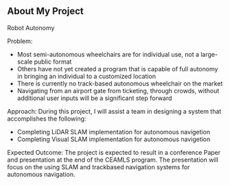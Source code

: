 ## About My Project

Robot Autonomy

Problem: 
  - Most semi-autonomous wheelchairs are for individual use, not a large-scale public format 
  - Others have not yet created a program that is capable of full autonomy in         bringing an individual to a customized location 
  - There is currently no track-based autonomous wheelchair on the market
  - Navigating from an airport gate from ticketing, through crowds, without additional user inputs will be a significant step forward 


Approach: During this project, I will assist a team in designing a system that accomplishes the following:

  - Completing LiDAR SLAM implementation for autonomous navigetion
  - Completing Visual SLAM implementation for autonomous navigetion

Expected Outcome: The project is expected to result in a conference Paper and presentation at the end of the CEAMLS program. The presentation will focus on the using SLAM and trackbased navigation systems for autonomous navigation.


